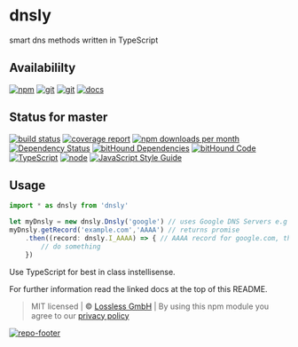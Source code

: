 # dnsly
smart dns methods written in TypeScript

## Availabililty
[![npm](https://pushrocks.gitlab.io/assets/repo-button-npm.svg)](https://www.npmjs.com/package/dnsly)
[![git](https://pushrocks.gitlab.io/assets/repo-button-git.svg)](https://GitLab.com/pushrocks/dnsly)
[![git](https://pushrocks.gitlab.io/assets/repo-button-mirror.svg)](https://github.com/pushrocks/dnsly)
[![docs](https://pushrocks.gitlab.io/assets/repo-button-docs.svg)](https://pushrocks.gitlab.io/dnsly/)

## Status for master
[![build status](https://GitLab.com/pushrocks/dnsly/badges/master/build.svg)](https://GitLab.com/pushrocks/dnsly/commits/master)
[![coverage report](https://GitLab.com/pushrocks/dnsly/badges/master/coverage.svg)](https://GitLab.com/pushrocks/dnsly/commits/master)
[![npm downloads per month](https://img.shields.io/npm/dm/dnsly.svg)](https://www.npmjs.com/package/dnsly)
[![Dependency Status](https://david-dm.org/pushrocks/dnsly.svg)](https://david-dm.org/pushrocks/dnsly)
[![bitHound Dependencies](https://www.bithound.io/github/pushrocks/dnsly/badges/dependencies.svg)](https://www.bithound.io/github/pushrocks/dnsly/master/dependencies/npm)
[![bitHound Code](https://www.bithound.io/github/pushrocks/dnsly/badges/code.svg)](https://www.bithound.io/github/pushrocks/dnsly)
[![TypeScript](https://img.shields.io/badge/TypeScript-2.x-blue.svg)](https://nodejs.org/dist/latest-v6.x/docs/api/)
[![node](https://img.shields.io/badge/node->=%206.x.x-blue.svg)](https://nodejs.org/dist/latest-v6.x/docs/api/)
[![JavaScript Style Guide](https://img.shields.io/badge/code%20style-standard-brightgreen.svg)](http://standardjs.com/)

## Usage

```javascript
import * as dnsly from 'dnsly'

let myDnsly = new dnsly.Dnsly('google') // uses Google DNS Servers e.g 8.8.8.8
myDnsly.getRecord('example.com','AAAA') // returns promise
    .then((record: dnsly.I_AAAA) => { // AAAA record for google.com, the I_AAAA will give you proper typings for the record return type
        // do something 
    })
```

Use TypeScript for best in class instellisense.

For further information read the linked docs at the top of this README.

> MIT licensed | **&copy;** [Lossless GmbH](https://lossless.gmbh)
| By using this npm module you agree to our [privacy policy](https://lossless.gmbH/privacy.html)

[![repo-footer](https://pushrocks.gitlab.io/assets/repo-footer.svg)](https://push.rocks)
